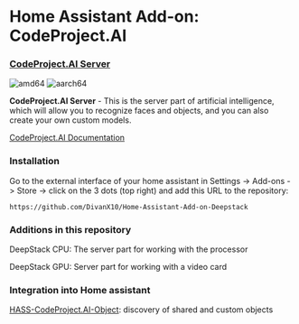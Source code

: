 # Home Assistant Add-on: CodeProject.AI

### [CodeProject.AI Server](https://hub.docker.com/r/codeproject/ai-server)

![amd64][amd64-shield]
![aarch64][aarch64-shield]

[amd64-shield]: https://img.shields.io/badge/amd64-yes-green.svg
[aarch64-shield]: https://img.shields.io/badge/aarch64-yes-green.svg


**CodeProject.AI Server** - This is the server part of artificial intelligence, which will allow you to recognize faces and objects, and you can also create your own custom models.

[CodeProject.AI Documentation](https://www.codeproject.com/ai/docs/index.html)


### Installation

Go to the external interface of your home assistant in Settings -> Add-ons -> Store -> click on the 3 dots (top right) and add this URL to the repository:

```
https://github.com/DivanX10/Home-Assistant-Add-on-Deepstack
```

### Additions in this repository

DeepStack CPU: The server part for working with the processor

DeepStack GPU: Server part for working with a video card


### Integration into Home assistant
[HASS-CodeProject.AI-Object](https://github.com/codeproject/CodeProject.AI-HomeAssist-ObjectDetect): discovery of shared and custom objects
